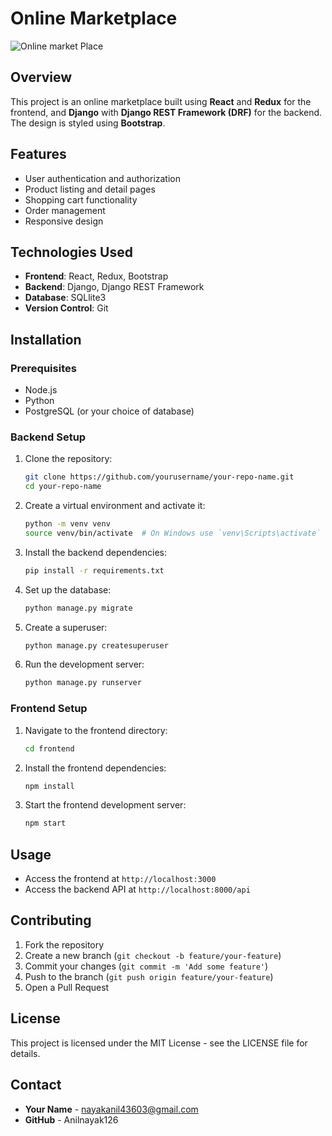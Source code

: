 
# Online Marketplace

![Online market Place](https://github.com/Anilnayak126/Food-Website/blob/main/ecomApp.png)

## Overview
This project is an online marketplace built using **React** and **Redux** for the frontend, and **Django** with **Django REST Framework (DRF)** for the backend. The design is styled using **Bootstrap**.

## Features
- User authentication and authorization
- Product listing and detail pages
- Shopping cart functionality
- Order management
- Responsive design

## Technologies Used
- **Frontend**: React, Redux, Bootstrap
- **Backend**: Django, Django REST Framework
- **Database**: SQLlite3
- **Version Control**: Git

## Installation

### Prerequisites
- Node.js
- Python
- PostgreSQL (or your choice of database)

### Backend Setup
1. Clone the repository:
    ```bash
    git clone https://github.com/yourusername/your-repo-name.git
    cd your-repo-name
    ```

2. Create a virtual environment and activate it:
    ```bash
    python -m venv venv
    source venv/bin/activate  # On Windows use `venv\Scripts\activate`
    ```

3. Install the backend dependencies:
    ```bash
    pip install -r requirements.txt
    ```

4. Set up the database:
    ```bash
    python manage.py migrate
    ```

5. Create a superuser:
    ```bash
    python manage.py createsuperuser
    ```

6. Run the development server:
    ```bash
    python manage.py runserver
    ```

### Frontend Setup
1. Navigate to the frontend directory:
    ```bash
    cd frontend
    ```

2. Install the frontend dependencies:
    ```bash
    npm install
    ```

3. Start the frontend development server:
    ```bash
    npm start
    ```

## Usage
- Access the frontend at `http://localhost:3000`
- Access the backend API at `http://localhost:8000/api`

## Contributing
1. Fork the repository
2. Create a new branch (`git checkout -b feature/your-feature`)
3. Commit your changes (`git commit -m 'Add some feature'`)
4. Push to the branch (`git push origin feature/your-feature`)
5. Open a Pull Request

## License
This project is licensed under the MIT License - see the LICENSE file for details.

## Contact
- **Your Name** - nayakanil43603@gmail.com
- **GitHub** - Anilnayak126
